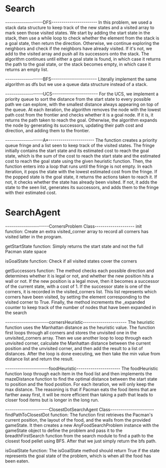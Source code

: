 # Search
-------------------DFS-----------------------
In this problem, we used a stack data structure to keep track of the new states and a visited array to mark seen those visited states. We start by adding the start state in the stack, then use a while loop to check whether the element from the stack is a goal state, then return the direction. Otherwise, we continue exploring the neighbors and check if the neighbors have already visited. If it's not, we add to the visited array and push all its successors onto the stack. The algorithm continues until either a goal state is found, in which case it returns the path to the goal state, or the stack becomes empty, in which case it returns an empty list.

-------------------BFS-----------------------
Literally implement the same algorithm as dfs but we use a queue data structure instead of a stack.

-------------------UCS-----------------------
For the UCS, we implement a priority queue to sort the distance from the start state to every possible path we can explore, with the smallest distance always appearing on top of the queue. At each iteration, the algorithm removes the node with the lowest path cost from the frontier and checks whether it is a goal node. If it is, it returns the path taken to reach the goal. Otherwise, the algorithm expands the node by generating its successors, updating their path cost and direction, and adding them to the frontier.

-------------------A*-----------------------
The function creates a priority queue fringe and a list seen to keep track of the visited states. The fringe initially contains the start state and its estimated cost to reach the goal state, which is the sum of the cost to reach the start state and the estimated cost to reach the goal state using the given heuristic function. Then, the function enters into a loop that runs until the fringe is not empty. In each iteration, it pops the state with the lowest estimated cost from the fringe. If the popped state is the goal state, it returns the actions taken to reach it. If not, it checks whether the state has already been visited. If not, it adds the state to the seen list, generates its successors, and adds them to the fringe with their estimated cost.


# SearchAgent
----------------------CornersProblem Class--------------------
init function:
    Create an extra visited_corner array to record all corners has visited latter in the program.

getStartState function:
    Simply returns the start state and not the full Pacman state space

isGoalState function:
    Check if all visited states cover the corners

getSuccessors function:
    The method checks each possible direction and determines whether it is legal or not, and whether the new position hits a wall or not. If the new position is a legal move, then it becomes a successor of the current state, with a cost of 1. If the successor state is one of the corners, it is recorded in the visited_corners list. This list represents which corners have been visited, by setting the element corresponding to the visited corner to True. Finally, the method increments the _expanded counter to keep track of the number of nodes that have been expanded in the search

----------------------cornersHeuristic----------------------
The heuristic function uses the Manhattan distance as the heuristic value. The function first loops through all corners and stores the unvisited one in the unvisited_corners array. Then we use another loop to loop through each unvisited corner, calculate the Manhattan distance between the current position and the unvisited corner, and then add the result to a list of distances. After the loop is done executing, we then take the min value from distance list and return the result.

----------------------foodHeuristic----------------------
The foodHeuristic function loop through each item in the food list and then implements the mazeDistance function to find the optimal distance between the start state to position and the food position. For each iteration, we will only keep the max distance. The reasoning is that if Pacman eats the food items that are farther away first, it will be more efficient than taking a path that leads to closer food items but is longer in the long run.

----------------------ClosestDotSearchAgent Class----------------------
findPathToClosestDot function:
    The function first retrieves the Pacman's current position, the layout of the food, and the walls from the provided gameState. It then creates a new AnyFoodSearchProblem instance with the gameState object to define the problem and pass it to the breadthFirstSearch function from the search module to find a path to the closest food pellet using BFS. After that we just simply return
    the bfs path.

isGoalState function:
    The isGoalState method should return True if the state represents the goal state of the problem, which is when all the food has been eaten.